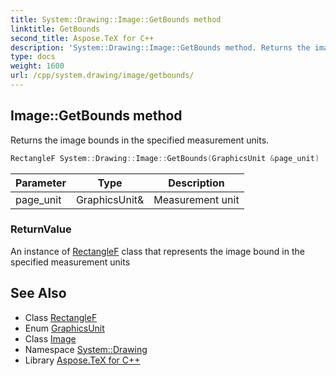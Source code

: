 ```yaml
---
title: System::Drawing::Image::GetBounds method
linktitle: GetBounds
second_title: Aspose.TeX for C++
description: 'System::Drawing::Image::GetBounds method. Returns the image bounds in the specified measurement units in C++.'
type: docs
weight: 1600
url: /cpp/system.drawing/image/getbounds/
---
```

## Image::GetBounds method


Returns the image bounds in the specified measurement units.

```cpp
RectangleF System::Drawing::Image::GetBounds(GraphicsUnit &page_unit)
```


| Parameter | Type | Description |
| --- | --- | --- |
| page_unit | GraphicsUnit\& | Measurement unit |

### ReturnValue

An instance of [RectangleF](../../rectanglef/) class that represents the image bound in the specified measurement units

## See Also

* Class [RectangleF](../../rectanglef/)
* Enum [GraphicsUnit](../../graphicsunit/)
* Class [Image](../)
* Namespace [System::Drawing](../../)
* Library [Aspose.TeX for C++](../../../)
